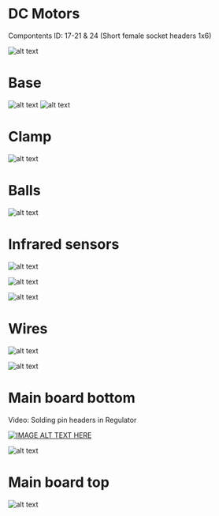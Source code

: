 # DC Motors

Compontents ID: 17-21 & 24 (Short female socket headers 1x6)

![alt text](https://github.com/snailstorming/anedubot/blob/master/Documentation/Images/1_motor.jpg)

# Base

![alt text](https://github.com/snailstorming/anedubot/blob/master/Documentation/Images/Base_bottom.jpg)
![alt text](https://github.com/snailstorming/anedubot/blob/master/Documentation/Images/Base_top.jpg)

# Clamp

![alt text](https://github.com/snailstorming/anedubot/blob/master/Documentation/Images/B_Clamp.jpg)

# Balls

![alt text](https://github.com/snailstorming/anedubot/blob/master/Documentation/Images/B_Balls.jpg)

# Infrared sensors

![alt text](https://github.com/snailstorming/anedubot/blob/master/Documentation/Images/B_AO_LW.jpg)

![alt text](https://github.com/snailstorming/anedubot/blob/master/Documentation/Images/B_LF.jpg)

![alt text](https://github.com/snailstorming/anedubot/blob/master/Documentation/Images/B_AO.jpg)

# Wires

![alt text](https://github.com/snailstorming/anedubot/blob/master/Documentation/Images/B_Wires_Bottom.jpg)

![alt text](https://github.com/snailstorming/anedubot/blob/master/Documentation/Images/B_Wires_Top.jpg)

# Main board bottom

Video: Solding pin headers in Regulator

[![IMAGE ALT TEXT HERE](https://img.youtube.com/vi/kZGVo9eDCLo/0.jpg)](http://www.youtube.com/watch?v=kZGVo9eDCLo)

![alt text](https://github.com/snailstorming/anedubot/blob/master/Documentation/Images/B_MBoard_Bottom_2.jpg)

# Main board top

![alt text](https://github.com/snailstorming/anedubot/blob/master/Documentation/Images/B_MBoard_Top.jpg)
